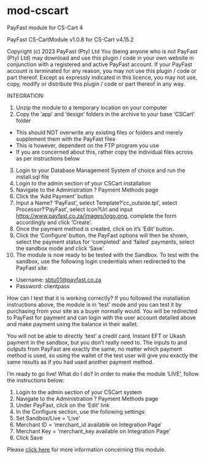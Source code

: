 # mod-cscart

PayFast module for CS-Cart 4

PayFast CS-CartModule v1.0.8 for CS-Cart v4.15.2

Copyright (c) 2023 PayFast (Pty) Ltd
You (being anyone who is not PayFast (Pty) Ltd) may download and use this plugin / code in your own website in conjunction with a registered and active PayFast account. If your PayFast account is terminated for any reason, you may not use this plugin / code or part thereof.
Except as expressly indicated in this licence, you may not use, copy, modify or distribute this plugin / code or part thereof in any way.

INTEGRATION:
1. Unzip the module to a temporary location on your computer
2. Copy the ‘app’ and ‘design’ folders in the archive to your base ‘CSCart’ folder
- This should NOT overwrite any existing files or folders and merely supplement them with the PayFast files
- This is however, dependent on the FTP program you use
- If you are concerned about this, rather copy the individual files across as per instructions below
3. Login to your Database Management System of choice and run the install.sql file
4. Login to the admin section of your CSCart installation
5. Navigate to the Administration ? Payment Methods page
6. Click the ‘Add Payment’ button
7. Input a Name? ‘PayFast’, select Template?’cc_outside.tpl’, select Processor?’PayFast’, select Icon?Url and input https://www.payfast.co.za/images/logo.png, complete the form accordingly and click ‘Create’.
8. Once the payment method is created, click on it’s ‘Edit’ button.
9. Click the ‘Configure’ button, the PayFast options will then be shown, select the payment status for ‘completed’ and ‘failed’ payments, select the sandbox mode and click ‘Save’.
10. The module is now ready to be tested with the Sandbox. To test with the sandbox, use the following login credentials when redirected to the PayFast site:
- Username: sbtu01@payfast.co.za
- Password: clientpass

How can I test that it is working correctly?
If you followed the installation instructions above, the module is in ‘test’ mode and you can test it by purchasing from your site as a buyer normally would. You will be redirected to PayFast for payment and can login with the user account detailed above and make payment using the balance in their wallet.

You will not be able to directly ‘test’ a credit card, Instant EFT or Ukash payment in the sandbox, but you don’t really need to. The inputs to and outputs from PayFast are exactly the same, no matter which payment method is used, so using the wallet of the test user will give you exactly the same results as if you had used another payment method.

I’m ready to go live! What do I do?
In order to make the module ‘LIVE’, follow the instructions below:

1. Login to the admin section of your CSCart system
2. Navigate to the Administration ? Payment Methods page
3. Under PayFast, click on the ‘Edit’ link
4. In the Configure section, use the following settings:
5. Set Sandbox/Live = ‘Live’
6. Merchant ID = ‘merchant_id available on Integration Page‘
7. Merchant Key = ‘merchant_key available on Integration Page‘
8. Click Save

Please [click here](https://payfast.io/integration/shopping-carts/cs-cart/) for more information concerning this module.

